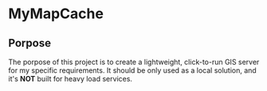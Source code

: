 # MyMapCache

## Porpose

The porpose of this project is to create a lightweight, click-to-run GIS server for my specific requirements. It should be only used as a local solution, and it's **NOT** built for heavy load services.
